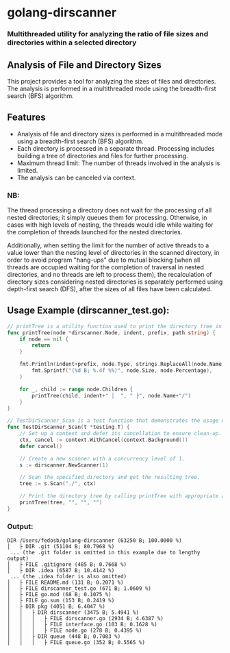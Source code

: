 # golang-dirscanner
### Multithreaded utility for analyzing the ratio of file sizes and directories within a selected directory

## Analysis of File and Directory Sizes

This project provides a tool for analyzing the sizes of files and directories. The analysis is performed in a multithreaded mode using the breadth-first search (BFS) algorithm.

## Features

- Analysis of file and directory sizes is performed in a multithreaded mode using a breadth-first search (BFS) algorithm.
- Each directory is processed in a separate thread. Processing includes building a tree of directories and files for further processing.
- Maximum thread limit: The number of threads involved in the analysis is limited.
- The analysis can be canceled via context.

### NB:

The thread processing a directory does not wait for the processing of all nested directories; it simply queues them for processing. Otherwise, in cases with high levels of nesting, the threads would idle while waiting for the completion of threads launched for the nested directories.

Additionally, when setting the limit for the number of active threads to a value lower than the nesting level of directories in the scanned directory, in order to avoid program "hang-ups" due to mutual blocking (when all threads are occupied waiting for the completion of traversal in nested directories, and no threads are left to process them), the recalculation of directory sizes considering nested directories is separately performed using depth-first search (DFS), after the sizes of all files have been calculated.

## Usage Example (dirscanner_test.go):

```go
// printTree is a utility function used to print the directory tree in a visually appealing way.
func printTree(node *dirscanner.Node, indent, prefix, path string) {
    if node == nil {
        return
    }

    fmt.Println(indent+prefix, node.Type, strings.ReplaceAll(node.Name, path, ""),
        fmt.Sprintf("(%d B; %.4f %%)", node.Size, node.Percentage),
    )

    for _, child := range node.Children {
        printTree(child, indent+" │  ", " ├", node.Name+"/")
    }
}

// TestDirScanner_Scan is a test function that demonstrates the usage of the dirscanner library.
func TestDirScanner_Scan(t *testing.T) {
    // Set up a context and defer its cancellation to ensure clean-up.
    ctx, cancel := context.WithCancel(context.Background())
    defer cancel()

    // Create a new scanner with a concurrency level of 1.
    s := dirscanner.NewScanner(1)

    // Scan the specified directory and get the resulting tree.
    tree := s.Scan("./", ctx)

    // Print the directory tree by calling printTree with appropriate arguments.
    printTree(tree, "", "", "")
}
```

### Output:

```text
DIR /Users/fedosb/golang-dirscanner (63250 B; 100.0000 %)
│   ├ DIR .git (51104 B; 80.7968 %)
 ... (the .git folder is omitted in this example due to lengthy output)
│   ├ FILE .gitignore (485 B; 0.7668 %)
│   ├ DIR .idea (6587 B; 10.4142 %)
 ... (the .idea folder is also omitted)
│   ├ FILE README.md (131 B; 0.2071 %)
│   ├ FILE dirscanner_test.go (671 B; 1.0609 %)
│   ├ FILE go.mod (68 B; 0.1075 %)
│   ├ FILE go.sum (153 B; 0.2419 %)
│   ├ DIR pkg (4051 B; 6.4047 %)
│   │   ├ DIR dirscanner (3475 B; 5.4941 %)
│   │   │   ├ FILE dirscanner.go (2934 B; 4.6387 %)
│   │   │   ├ FILE interface.go (103 B; 0.1628 %)
│   │   │   ├ FILE node.go (278 B; 0.4395 %)
│   │   ├ DIR queue (448 B; 0.7083 %)
│   │   │   ├ FILE queue.go (352 B; 0.5565 %)
```